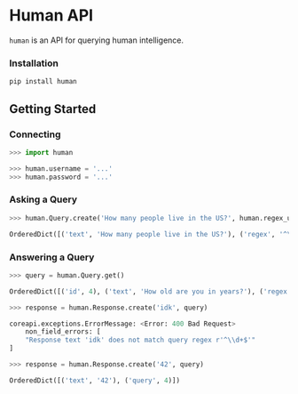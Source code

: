 # Human API

`human` is an API for querying human intelligence.


### Installation

```
pip install human
```


## Getting Started


### Connecting
```python
>>> import human

>>> human.username = '...'
>>> human.password = '...'
```

### Asking a Query
```python
>>> human.Query.create('How many people live in the US?', human.regex_utils.NONNEG_INT)

OrderedDict([('text', 'How many people live in the US?'), ('regex', '^\\d+$')])
```

### Answering a Query
```python
>>> query = human.Query.get() 

OrderedDict([('id', 4), ('text', 'How old are you in years?'), ('regex', '^\\d+$'), ('response', None), ('created', '2018-04-04T20:50:24.560157Z')])

>>> response = human.Response.create('idk', query)

coreapi.exceptions.ErrorMessage: <Error: 400 Bad Request>
    non_field_errors: [
    "Response text 'idk' does not match query regex r'^\\d+$'"
]

>>> response = human.Response.create('42', query)

OrderedDict([('text', '42'), ('query', 4)])
```

